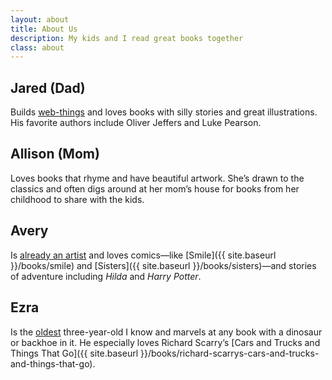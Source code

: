 ```yaml
---
layout: about
title: About Us
description: My kids and I read great books together
class: about
---
```


## Jared (Dad)

Builds [web-things](http://jaredpendergraft.com) and loves books  with silly stories and great illustrations. His favorite authors include Oliver Jeffers and Luke Pearson.

## Allison (Mom)

Loves books that rhyme and have beautiful artwork. She’s drawn to the classics and often digs around at her mom’s house for books from her childhood to share with the kids.

## Avery

Is [already an artist](http://averymirabelle.com) and loves comics—like [Smile]({{ site.baseurl }}/books/smile) and [Sisters]({{ site.baseurl }}/books/sisters)—and stories of adventure including *Hilda* and *Harry Potter*.

## Ezra

Is the [oldest](http://ezrapendergraft.com) three-year-old I know and marvels at any book with a dinosaur or backhoe in it. He especially loves Richard Scarry’s [Cars and Trucks and Things That Go]({{ site.baseurl }}/books/richard-scarrys-cars-and-trucks-and-things-that-go).